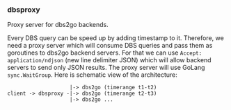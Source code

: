 ### dbsproxy
Proxy server for dbs2go backends.

Every DBS query can be speed up by adding timestamp to it.
Therefore, we need a proxy server which will consume DBS
queries and pass them as goroutines to dbs2go backend servers.
For that we can use `Accept: application/ndjson` (new line
delimiter JSON) which will allow backend servers to send
only JSON results. The proxy server will use GoLang `sync.WaitGroup`.
Here is schematic view of the architecture:
```
                    |-> dbs2go (timerange t1-t2)
client -> dbsproxy -|-> dbs2go (timerange t2-t3)
                    |-> dbs2go ...
```
